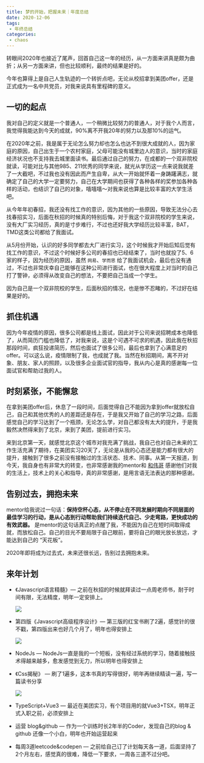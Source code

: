 ```yaml
---
title: 梦的开始，把握未来｜年度总结
date: 2020-12-06
tags:
 - 年终总结
categories: 
 - chaos
---
```




转眼间2020年也接近了尾声，回首自己这一年的经历，从一方面来讲真是颇为曲折；从另一方面来讲，但也比较顺利，最终的结果是好的。

今年也算得上是自己人生轨迹的一个转折点吧，无论从校招拿到美团offer，还是正式成为一名中共党员，对我来说具有里程碑的意义。

## 一切的起点

我对自己的定义就是一个普通人，一个稍微比较努力的普通人，对于我个人而言，我觉得我能达到今天的成就，90%离不开我20年的努力以及那10%的运气。

在2020年之前，我是属于无论怎么努力却也怎么也达不到很大成就的人，因为家庭的原因，自己出生于一个农村家庭，父母可能没有城里边人的意识，当时的家庭经济状况也不支持我去城里面读书。最后通过自己的努力，在成都的一个双非院校就读，可能对比与其他985、211优秀的同学来说，就光从学历这一点来说我就差了一大截吧，不过我也没有因此而产生自卑，从大一开始就怀着一身踌躇满志，就确定了自己的大学一定要努力，自己在大学期间也获得了各种各样的奖参加各种各样的活动，也结识了自己的对象，嘻嘻嘻～对我来说也算是比较丰富的大学生活吧。

从今年年初春招，我还没有找工作的意识，因为其他的一些原因，导致无法分心去找春招实习，后面在秋招的时候真的特别后悔，对于我这个双非院校的学生来说，没有大厂实习经历，真的是寸步难行，不过也还好我大学经历比较丰富，BAT，TMD这类公司都给了我面试。

从5月份开始，认识的好多同学都去大厂进行实习，这个时候我才开始后知后觉有找工作的意识，不过这个时候好多公司的春招也已经结束了，当时也就投了5、6家的样子，因为经历的原因，虽然 `网易`、`学而思` 给了我面试机会，最后也没有通过，不过也非常庆幸自己能够在这种公司进行面试，也在很大程度上对当时的自己打了警钟，必须得从改变自己的想法，不要把自己当成一个学生。

因为自己是一个双非院校的学生，后面秋招的情况，也是惨不忍睹的，不过好在结果是好的。

## 抓住机遇

因为今年疫情的原因，很多公司都是线上面试，因此对于公司来说招聘成本也降低了，从而简历门槛也降低了，对我来说，这是个可遇不可求的机遇，因此我在秋招那段时间，疯狂投递简历，然后也面试了很多公司，最后也拿到了心满意足的offer。可以这么说，疫情限制了我，也成就了我。当然在秋招期间，离不开对象、朋友、家人的照顾，以及很多企业面试官的指导，我从内心是真的感谢每一位面试官和帮助过我的人。

## 时刻紧张，不能懈怠

在拿到美团offer后，休息了一段时间，后面觉得自己不能因为拿到offer就放松自己，自己和其他优秀的人的差距还是存在，于是我又开始了自己的学习之路，后面感觉自己的学习达到了一个瓶颈，无论怎么学，对自己都没有太大的提升，于是我毅然决然得来到了北京，来到了美团，提前进行实习。

来到北京第一天，就感觉北京这个城市对我充满了挑战，我自己也对自己未来的工作生活充满了期待，在美团实习20天了，无论是从我的心态还是能力都有很大的提升，接触到了很多之前没有接触过的生活状态、技术、同事。从第一天报道，到今天，我自身也有非常大的转变，也非常感谢我的mentor和 [和伟哥](https://www.recoluan.com/) 感谢他们对我的生活上，技术上的关心和指导，真的非常感谢，是用言语无法表达的那种感谢。

## 告别过去，拥抱未来

mentor给我说过一句话：**保持空杯心态，从不停止在不同发展时期向不同层面的最佳学习的行动，是从心态到行动帮助我们持续迭代自己、少走弯路，更快成功的有效武器。** 是mentor的这句话真正的点醒了我，不能因为自己在短时间取得成就，而放松自己。自己的目光不要局限于自己眼前，要将自己的眼光放长放远，才能达到自己的 “天花板”。

2020年即将成为过去式，未来还很长远，告别过去拥抱未来。

## 来年计划

+ 《Javascript语言精髓》— 之前在秋招的时候就拜读过一点周老师书，耐于时间有限，无法精度，明年一定安排上。

  ![](./2020_summary/WechatIMG3.jpeg)

+ 第四版《Javascript高级程序设计》— 第三版的红宝书刷了2遍，感觉针的很不戳，第四版出来也好几个月了，明年也得安排上

  ![](./2020_summary/WechatIMG2.jpeg)

+ NodeJs — NodeJs一直是我的一个短板，没有经过系统的学习，随着接触技术得越来越多，愈发感觉到无力，所以明年也得安排上

+ 《Css揭秘》 — 刷了1遍多，这本书真的写得很好，明年再继续精读一遍，写一篇读书分享

  ![](./2020_summary/WechatIMG4.jpeg)

+ TypeScript+Vue3 — 最近在美团实习，有个项目用的就Vue3+TSX，明年正式入职之前，必须安排上

+ 运营 blog&github — 作为一个训练时长2年半的Coder，发现自己的blog & github 还像一个小白，明年也开始运营起来

+ 每周3道leetcode&codepen — 之前给自己订了计划每天各一道，后面坚持了2个月左右，感觉真的很难，降低一下要求，一周各三道不过分吧。

